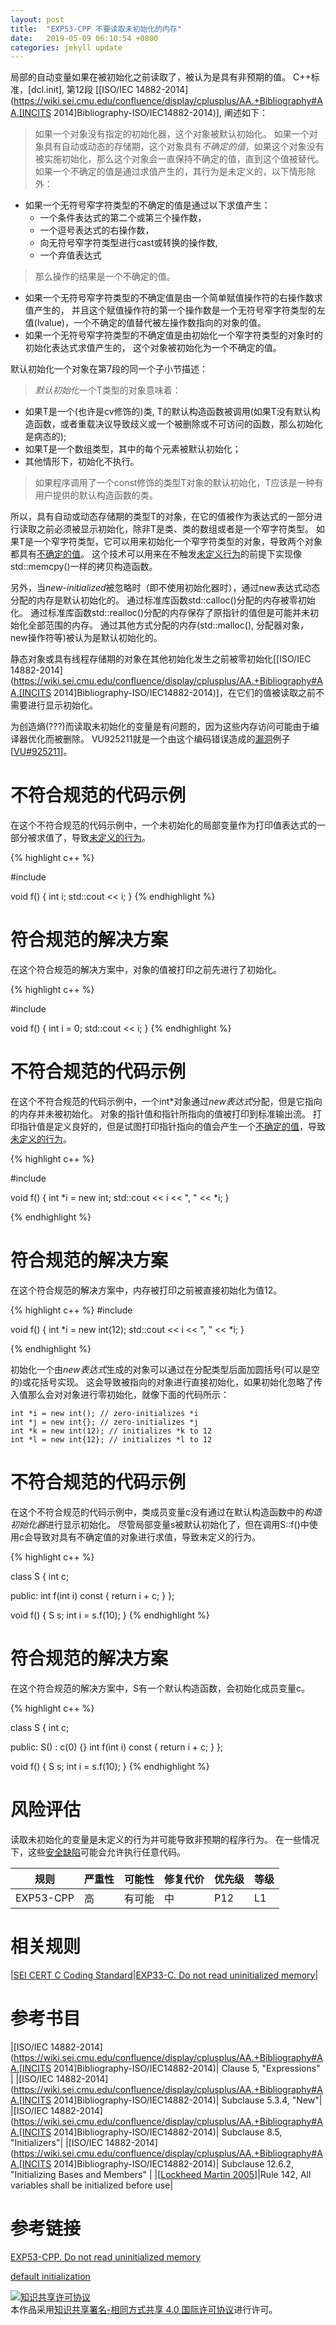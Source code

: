 ```yaml
---
layout: post
title:  "EXP53-CPP 不要读取未初始化的内存"
date:   2019-05-09 06:10:54 +0800
categories: jekyll update
---
```


局部的自动变量如果在被初始化之前读取了，被认为是具有非预期的值。
C++标准，[dcl.init], 第12段 [[ISO/IEC 14882-2014](https://wiki.sei.cmu.edu/confluence/display/cplusplus/AA.+Bibliography#AA.[INCITS 2014]Bibliography-ISO/IEC14882-2014)], 阐述如下：

> 如果一个对象没有指定的初始化器，这个对象被默认初始化。
如果一个对象具有自动或动态的存储期，这个对象具有*不确定的值*，如果这个对象没有被实施初始化，那么这个对象会一直保持不确定的值，直到这个值被替代。
如果一个不确定的值是通过求值产生的，其行为是未定义的，以下情形除外：
- 如果一个无符号窄字符类型的不确定的值是通过以下求值产生：
  - 一个条件表达式的第二个或第三个操作数，
  - 一个逗号表达式的右操作数，
  - 向无符号窄字符类型进行cast或转换的操作数,
  - 一个弃值表达式

> 那么操作的结果是一个不确定的值。
- 如果一个无符号窄字符类型的不确定值是由一个简单赋值操作符的右操作数求值产生的，
并且这个赋值操作符的第一个操作数是一个无符号窄字符类型的左值(lvalue)，一个不确定的值替代被左操作数指向的对象的值。
- 如果一个无符号窄字符类型的不确定值是由初始化一个窄字符类型的对象时的初始化表达式求值产生的，
这个对象被初始化为一个不确定的值。

默认初始化一个对象在第7段的同一个子小节描述：

> *默认初始化*一个T类型的对象意味着：
- 如果T是一个(也许是cv修饰的)类, T的默认构造函数被调用(如果T没有默认构造函数，或者重载决议导致歧义或一个被删除或不可访问的函数，那么初始化是病态的);
- 如果T是一个数组类型，其中的每个元素被默认初始化；
- 其他情形下，初始化不执行。

> 如果程序调用了一个const修饰的类型T对象的默认初始化，T应该是一种有用户提供的默认构造函数的类。

所以，具有自动或动态存储期的类型T的对象，在它的值被作为表达式的一部分进行读取之前必须被显示初始化，除非T是类、类的数组或者是一个窄字符类型。
如果T是一个窄字符类型，它可以用来初始化一个窄字符类型的对象，导致两个对象都具有[不确定的值](https://wiki.sei.cmu.edu/confluence/display/cplusplus/BB.+Definitions#BB.Definitions-indeterminatevalue)。
这个技术可以用来在不触发[未定义行为](https://wiki.sei.cmu.edu/confluence/display/cplusplus/BB.+Definitions#BB.Definitions-undefinedbehavior)的前提下实现像std::memcpy()一样的拷贝构造函数。

另外，当*new-initialized*被忽略时（即不使用初始化器时），通过new表达式动态分配的内存是默认初始化的。
通过标准库函数std::calloc()分配的内存被零初始化。
通过标准库函数std::realloc()分配的内存保存了原指针的值但是可能并未初始化全部范围的内存。
通过其他方式分配的内存(std::malloc(), 分配器对象，new操作符等)被认为是默认初始化的。

静态对象或具有线程存储期的对象在其他初始化发生之前被零初始化[[ISO/IEC 14882-2014](https://wiki.sei.cmu.edu/confluence/display/cplusplus/AA.+Bibliography#AA.[INCITS 2014]Bibliography-ISO/IEC14882-2014)]，在它们的值被读取之前不需要进行显示初始化。

为创造熵(???)而读取未初始化的变量是有问题的，因为这些内存访问可能由于编译器优化而被删除。
VU925211就是一个由这个编码错误造成的[漏洞](https://wiki.sei.cmu.edu/confluence/display/cplusplus/BB.+Definitions#BB.Definitions-vulnerability)例子 [[VU#925211](https://wiki.sei.cmu.edu/confluence/display/cplusplus/AA.+Bibliography#AA.Bibliography-VU925211)]。


# 不符合规范的代码示例 

在这个不符合规范的代码示例中，一个未初始化的局部变量作为打印值表达式的一部分被求值了，导致[未定义的行为](https://wiki.sei.cmu.edu/confluence/display/cplusplus/BB.+Definitions#BB.Definitions-undefinedbehavior)。

{% highlight c++ %}

#include <iostream>
  
void f() {
  int i;
  std::cout << i;
}
{% endhighlight %}

# 符合规范的解决方案 

在这个符合规范的解决方案中，对象的值被打印之前先进行了初始化。

{% highlight c++ %}

#include <iostream>
  
void f() {
  int i = 0;
  std::cout << i;
}
{% endhighlight %}


# 不符合规范的代码示例 

在这个不符合规范的代码示例中，一个int\*对象通过*new表达式*分配，但是它指向的内存并未被初始化。
对象的指针值和指针所指向的值被打印到标准输出流。
打印指针值是定义良好的，但是试图打印指针指向的值会产生一个[不确定的值](https://wiki.sei.cmu.edu/confluence/display/cplusplus/BB.+Definitions#BB.Definitions-indeterminatevalue)，导致[未定义的行为](https://wiki.sei.cmu.edu/confluence/display/cplusplus/BB.+Definitions#BB.Definitions-undefinedbehavior)。

{% highlight c++ %}

#include <iostream>
  
void f() {
  int *i = new int;
  std::cout << i << ", " << *i;
}

{% endhighlight %}


# 符合规范的解决方案 

在这个符合规范的解决方案中，内存被打印之前被直接初始化为值12。

{% highlight c++ %}
#include <iostream>
  
void f() {
  int *i = new int(12);
  std::cout << i << ", " << *i;
}

{% endhighlight %}

初始化一个由*new表达式*生成的对象可以通过在分配类型后面加圆括号(可以是空的)或花括号实现。
这会导致被指向的对象进行直接初始化，如果初始化忽略了传入值那么会对对象进行零初始化，就像下面的代码所示：

```
int *i = new int(); // zero-initializes *i
int *j = new int{}; // zero-initializes *j
int *k = new int(12); // initializes *k to 12
int *l = new int{12}; // initializes *l to 12
```


# 不符合规范的代码示例 

在这个不符合规范的代码示例中，类成员变量c没有通过在默认构造函数中的*构造初始化器*进行显示初始化。
尽管局部变量s被默认初始化了，但在调用S::f()中使用c会导致对具有不确定值的对象进行求值，导致未定义的行为。

{% highlight c++ %}

class S {
  int c;
  
public:
  int f(int i) const { return i + c; }
};
  
void f() {
  S s;
  int i = s.f(10);
}
{% endhighlight %}


# 符合规范的解决方案 

在这个符合规范的解决方案中，S有一个默认构造函数，会初始化成员变量c。

{% highlight c++ %}

class S {
  int c;
  
public:
  S() : c(0) {}
  int f(int i) const { return i + c; }
};
  
void f() {
  S s;
  int i = s.f(10);
}
{% endhighlight %}


# 风险评估

读取未初始化的变量是未定义的行为并可能导致非预期的程序行为。
在一些情况下，这些[安全缺陷](https://wiki.sei.cmu.edu/confluence/display/cplusplus/BB.+Definitions#BB.Definitions-securityflaw)可能会允许执行任意代码。

|规则|严重性|可能性|修复代价|优先级|等级|
|--|--|--|--|--|--|
|EXP53-CPP|高|有可能|中|P12|L1|


# 相关规则

|[SEI CERT C Coding Standard](https://wiki.sei.cmu.edu/confluence/display/c/SEI+CERT+C+Coding+Standard)|[EXP33-C. Do not read uninitialized memory](https://wiki.sei.cmu.edu/confluence/display/c/EXP33-C.+Do+not+read+uninitialized+memory)|


# 参考书目

|[ISO/IEC 14882-2014](https://wiki.sei.cmu.edu/confluence/display/cplusplus/AA.+Bibliography#AA.[INCITS 2014]Bibliography-ISO/IEC14882-2014)| Clause 5, "Expressions" |
|[ISO/IEC 14882-2014](https://wiki.sei.cmu.edu/confluence/display/cplusplus/AA.+Bibliography#AA.[INCITS 2014]Bibliography-ISO/IEC14882-2014)| Subclause 5.3.4, "New"|
|[ISO/IEC 14882-2014](https://wiki.sei.cmu.edu/confluence/display/cplusplus/AA.+Bibliography#AA.[INCITS 2014]Bibliography-ISO/IEC14882-2014)| Subclause 8.5, "Initializers"|
|[ISO/IEC 14882-2014](https://wiki.sei.cmu.edu/confluence/display/cplusplus/AA.+Bibliography#AA.[INCITS 2014]Bibliography-ISO/IEC14882-2014)| Subclause 12.6.2, "Initializing Bases and Members" |
|[[Lockheed Martin 2005](https://wiki.sei.cmu.edu/confluence/display/cplusplus/AA.+Bibliography#AA.Bibliography-LockheedMartin05)]|Rule 142, All variables shall be initialized before use|


# 参考链接

[EXP53-CPP. Do not read uninitialized memory][1]

[default initialization][2]

[1]: https://wiki.sei.cmu.edu/confluence/display/cplusplus/EXP53-CPP.+Do+not+read+uninitialized+memory

[2]: https://en.cppreference.com/w/cpp/language/default_initialization

<a rel="license" href="http://creativecommons.org/licenses/by-sa/4.0/"><img alt="知识共享许可协议" style="border-width:0" src="https://i.creativecommons.org/l/by-sa/4.0/88x31.png" /></a><br />本作品采用<a rel="license" href="http://creativecommons.org/licenses/by-sa/4.0/">知识共享署名-相同方式共享 4.0 国际许可协议</a>进行许可。